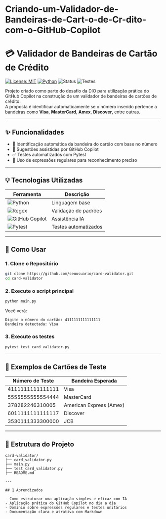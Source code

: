 # Criando-um-Validador-de-Bandeiras-de-Cart-o-de-Cr-dito-com-o-GitHub-Copilot

# 💳 Validador de Bandeiras de Cartão de Crédito

[![License: MIT](https://img.shields.io/badge/license-MIT-blue.svg)](LICENSE)
[![Python](https://img.shields.io/badge/Python-3.10%2B-blue.svg)](https://www.python.org/)
![Status](https://img.shields.io/badge/status-em%20desenvolvimento-yellow)
![Testes](https://img.shields.io/badge/testes-automatizados-green)

Projeto criado como parte do desafio da DIO para utilização prática do GitHub Copilot na construção de um validador de bandeiras de cartões de crédito.  
A proposta é identificar automaticamente se o número inserido pertence a bandeiras como **Visa**, **MasterCard**, **Amex**, **Discover**, entre outras.

---

## ✨ Funcionalidades

- 🔎 Identificação automática da bandeira do cartão com base no número
- 🤖 Sugestões assistidas por GitHub Copilot
- ✅ Testes automatizados com Pytest
- 🧠 Uso de expressões regulares para reconhecimento preciso

---

## 💡 Tecnologias Utilizadas

| Ferramenta | Descrição |
|------------|-----------|
| ![Python](https://img.shields.io/badge/-Python-3776AB?logo=python&logoColor=white) | Linguagem base |
| ![Regex](https://img.shields.io/badge/-Regex-E34F26?logo=regex&logoColor=white) | Validação de padrões |
| ![GitHub Copilot](https://img.shields.io/badge/-GitHub%20Copilot-000000?logo=github&logoColor=white) | Assistência IA |
| ![Pytest](https://img.shields.io/badge/-Pytest-6DB33F?logo=pytest&logoColor=white) | Testes automatizados |

---

## 🚀 Como Usar

### 1. Clone o Repositório

```bash
git clone https://github.com/seuusuario/card-validator.git
cd card-validator
```

### 2. Execute o script principal

```bash
python main.py
```

Você verá:

```
Digite o número do cartão: 4111111111111111
Bandeira detectada: Visa
```

### 3. Execute os testes

```bash
pytest test_card_validator.py
```

---

## 🧪 Exemplos de Cartões de Teste

| Número de Teste | Bandeira Esperada     |
|-----------------|-----------------------|
| 4111111111111111| Visa                  |
| 5555555555554444| MasterCard            |
| 378282246310005 | American Express (Amex)|
| 6011111111111117| Discover              |
| 3530111333300000| JCB                   |

---

## 📁 Estrutura do Projeto

```
card-validator/
├── card_validator.py
├── main.py
├── test_card_validator.py
├── README.md

---

## 🧠 Aprendizados

- Como estruturar uma aplicação simples e eficaz com IA
- Aplicação prática do GitHub Copilot no dia a dia
- Domínio sobre expressões regulares e testes unitários
- Documentação clara e atrativa com Markdown
